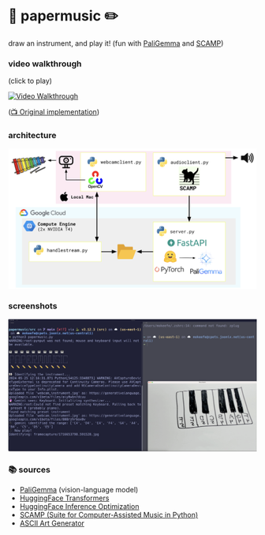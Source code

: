 # 🎵 papermusic ✏️

draw an instrument, and play it! (fun with [PaliGemma](https://ai.google.dev/gemma/docs/paligemma) and [SCAMP](http://scamp.marcevanstein.com/))

### video walkthrough 

(click to play)

[![Video Walkthrough](https://img.youtube.com/vi/Gxjok5h7HIU/maxresdefault.jpg)](https://youtu.be/Gxjok5h7HIU)

([📺 Original implementation](https://www.youtube.com/watch?v=G5sSaLUskis&t=1s))

### architecture 

![](images/arch.png)

### screenshots 

![](images/screenshot.png)  


### 📚 sources

- [PaliGemma](https://huggingface.co/google/paligemma-3b-pt-224?library=transformers) (vision-language model)
- [HuggingFace Transformers](https://huggingface.co/docs/transformers/index)
- [HuggingFace Inference Optimization](https://huggingface.co/docs/transformers/main/en/llm_optims)
- [SCAMP (Suite for Computer-Assisted Music in Python)](http://scamp.marcevanstein.com/)
- [ASCII Art Generator](https://patorjk.com/software/taag/#p=display&f=Graffiti&t=Type%20Something%20)
